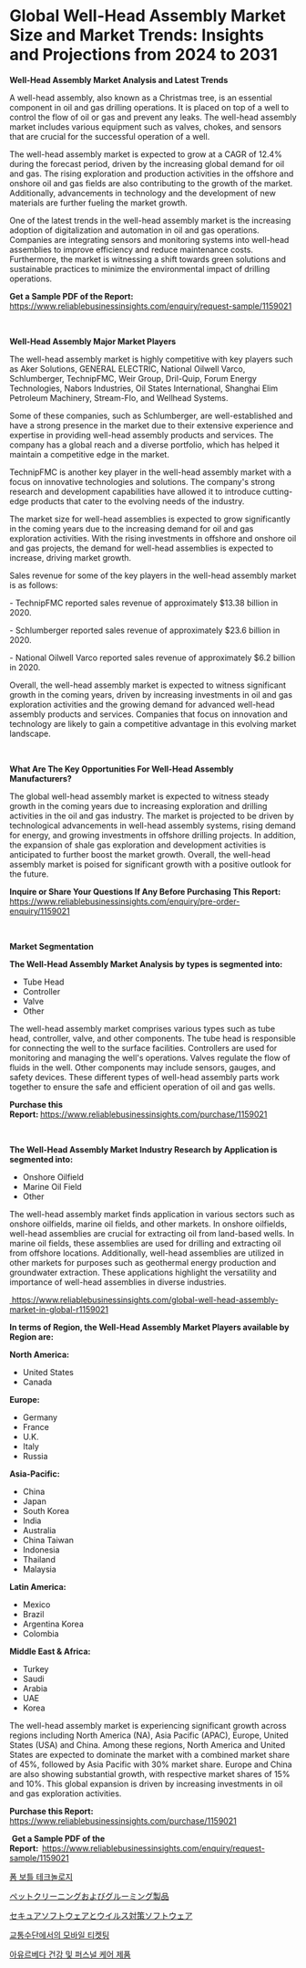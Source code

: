 <p><h1>Global Well-Head Assembly Market Size and Market Trends: Insights and Projections from 2024 to 2031</h1></p><p><strong>Well-Head Assembly Market Analysis and Latest Trends</strong></p>
<p><p>A well-head assembly, also known as a Christmas tree, is an essential component in oil and gas drilling operations. It is placed on top of a well to control the flow of oil or gas and prevent any leaks. The well-head assembly market includes various equipment such as valves, chokes, and sensors that are crucial for the successful operation of a well.</p><p>The well-head assembly market is expected to grow at a CAGR of 12.4% during the forecast period, driven by the increasing global demand for oil and gas. The rising exploration and production activities in the offshore and onshore oil and gas fields are also contributing to the growth of the market. Additionally, advancements in technology and the development of new materials are further fueling the market growth.</p><p>One of the latest trends in the well-head assembly market is the increasing adoption of digitalization and automation in oil and gas operations. Companies are integrating sensors and monitoring systems into well-head assemblies to improve efficiency and reduce maintenance costs. Furthermore, the market is witnessing a shift towards green solutions and sustainable practices to minimize the environmental impact of drilling operations.</p></p>
<p><strong>Get a Sample PDF of the Report:&nbsp;</strong> <a href="https://www.reliablebusinessinsights.com/enquiry/request-sample/1159021">https://www.reliablebusinessinsights.com/enquiry/request-sample/1159021</a></p>
<p>&nbsp;</p>
<p><strong>Well-Head Assembly Major Market Players</strong></p>
<p><p>The well-head assembly market is highly competitive with key players such as Aker Solutions, GENERAL ELECTRIC, National Oilwell Varco, Schlumberger, TechnipFMC, Weir Group, Dril-Quip, Forum Energy Technologies, Nabors Industries, Oil States International, Shanghai Elim Petroleum Machinery, Stream-Flo, and Wellhead Systems.</p><p>Some of these companies, such as Schlumberger, are well-established and have a strong presence in the market due to their extensive experience and expertise in providing well-head assembly products and services. The company has a global reach and a diverse portfolio, which has helped it maintain a competitive edge in the market.</p><p>TechnipFMC is another key player in the well-head assembly market with a focus on innovative technologies and solutions. The company's strong research and development capabilities have allowed it to introduce cutting-edge products that cater to the evolving needs of the industry.</p><p>The market size for well-head assemblies is expected to grow significantly in the coming years due to the increasing demand for oil and gas exploration activities. With the rising investments in offshore and onshore oil and gas projects, the demand for well-head assemblies is expected to increase, driving market growth.</p><p>Sales revenue for some of the key players in the well-head assembly market is as follows:</p><p>- TechnipFMC reported sales revenue of approximately $13.38 billion in 2020.</p><p>- Schlumberger reported sales revenue of approximately $23.6 billion in 2020.</p><p>- National Oilwell Varco reported sales revenue of approximately $6.2 billion in 2020.</p><p>Overall, the well-head assembly market is expected to witness significant growth in the coming years, driven by increasing investments in oil and gas exploration activities and the growing demand for advanced well-head assembly products and services. Companies that focus on innovation and technology are likely to gain a competitive advantage in this evolving market landscape.</p></p>
<p>&nbsp;</p>
<p><strong>What Are The Key Opportunities For Well-Head Assembly Manufacturers?</strong></p>
<p><p>The global well-head assembly market is expected to witness steady growth in the coming years due to increasing exploration and drilling activities in the oil and gas industry. The market is projected to be driven by technological advancements in well-head assembly systems, rising demand for energy, and growing investments in offshore drilling projects. In addition, the expansion of shale gas exploration and development activities is anticipated to further boost the market growth. Overall, the well-head assembly market is poised for significant growth with a positive outlook for the future.</p></p>
<p><strong>Inquire or Share Your Questions If Any Before Purchasing This Report:</strong> <a href="https://www.reliablebusinessinsights.com/enquiry/pre-order-enquiry/1159021">https://www.reliablebusinessinsights.com/enquiry/pre-order-enquiry/1159021</a></p>
<p>&nbsp;</p>
<p><strong>Market Segmentation</strong></p>
<p><strong>The Well-Head Assembly Market Analysis by types is segmented into:</strong></p>
<p><ul><li>Tube Head</li><li>Controller</li><li>Valve</li><li>Other</li></ul></p>
<p><p>The well-head assembly market comprises various types such as tube head, controller, valve, and other components. The tube head is responsible for connecting the well to the surface facilities. Controllers are used for monitoring and managing the well's operations. Valves regulate the flow of fluids in the well. Other components may include sensors, gauges, and safety devices. These different types of well-head assembly parts work together to ensure the safe and efficient operation of oil and gas wells.</p></p>
<p><strong>Purchase this Report:&nbsp;</strong><a href="https://www.reliablebusinessinsights.com/purchase/1159021">https://www.reliablebusinessinsights.com/purchase/1159021</a></p>
<p>&nbsp;</p>
<p><strong>The Well-Head Assembly Market Industry Research by Application is segmented into:</strong></p>
<p><ul><li>Onshore Oilfield</li><li>Marine Oil Field</li><li>Other</li></ul></p>
<p><p>The well-head assembly market finds application in various sectors such as onshore oilfields, marine oil fields, and other markets. In onshore oilfields, well-head assemblies are crucial for extracting oil from land-based wells. In marine oil fields, these assemblies are used for drilling and extracting oil from offshore locations. Additionally, well-head assemblies are utilized in other markets for purposes such as geothermal energy production and groundwater extraction. These applications highlight the versatility and importance of well-head assemblies in diverse industries.</p></p>
<p><a href="https://www.reliablebusinessinsights.com/global-well-head-assembly-market-in-global-r1159021">&nbsp;https://www.reliablebusinessinsights.com/global-well-head-assembly-market-in-global-r1159021</a></p>
<p><strong>In terms of Region, the Well-Head Assembly Market Players available by Region are:</strong></p>
<p>
    <p> <strong> North America: </strong>
        <ul>
            <li>United States</li>
            <li>Canada</li>
        </ul>
        </p> 
    <p> <strong> Europe: </strong>
        <ul>
            <li>Germany</li>
            <li>France</li>
            <li>U.K.</li>
            <li>Italy</li>
            <li>Russia</li>
        </ul>
        </p> 
    <p> <strong> Asia-Pacific: </strong>
        <ul>
            <li>China</li>
            <li>Japan</li>
            <li>South Korea</li>
            <li>India</li>
            <li>Australia</li>
            <li>China Taiwan</li>
            <li>Indonesia</li>
            <li>Thailand</li>
            <li>Malaysia</li>
        </ul>
        </p> 
    <p> <strong> Latin America: </strong>
        <ul>
            <li>Mexico</li>
            <li>Brazil</li>
            <li>Argentina Korea</li>
            <li>Colombia</li>
        </ul>
        </p> 
    <p> <strong> Middle East & Africa: </strong>
        <ul>
            <li>Turkey</li>
            <li>Saudi</li>
            <li>Arabia</li>
            <li>UAE</li>
            <li>Korea</li>
        </ul>
    </p>
    </p>
<p><p>The well-head assembly market is experiencing significant growth across regions including North America (NA), Asia Pacific (APAC), Europe, United States (USA) and China. Among these regions, North America and United States are expected to dominate the market with a combined market share of 45%, followed by Asia Pacific with 30% market share. Europe and China are also showing substantial growth, with respective market shares of 15% and 10%. This global expansion is driven by increasing investments in oil and gas exploration activities.</p></p>
<p><strong>Purchase this Report: </strong><a href="https://www.reliablebusinessinsights.com/purchase/1159021">https://www.reliablebusinessinsights.com/purchase/1159021</a></p>
<p>&nbsp;<strong>Get a Sample PDF of the Report:&nbsp;&nbsp;</strong><a href="https://www.reliablebusinessinsights.com/enquiry/request-sample/1159021">https://www.reliablebusinessinsights.com/enquiry/request-sample/1159021</a></p>
<p><strong></strong></p>
<p><p><a href="https://github.com/lzrvbyqzftro57/Market-Research-Report-List-2/blob/main/845091181143.md">폼 보틀 테크놀로지</a></p><p><a href="https://medium.com/@idellamante2023/%E3%83%9A%E3%83%83%E3%83%88%E3%81%AE%E6%8E%83%E9%99%A4%E3%81%A8%E6%89%8B%E5%85%A5%E3%82%8C%E8%A3%BD%E5%93%81%E3%81%AE%E5%B8%82%E5%A0%B4%E5%8B%95%E5%90%91%E3%82%84%E5%B8%82%E5%A0%B4%E5%88%86%E6%9E%90%E3%81%AF-2024%E5%B9%B4%E3%81%8B%E3%82%892031%E5%B9%B4%E3%81%AE%E6%9C%9F%E9%96%93%E3%81%AB%E4%BA%88%E6%B8%AC%E3%81%95%E3%82%8C%E3%81%A6%E3%81%84%E3%81%BE%E3%81%99-0d1452fa448c">ペットクリーニングおよびグルーミング製品</a></p><p><a href="https://medium.com/@candiceveum_27405/2024%E5%B9%B4%E3%81%8B%E3%82%892031%E5%B9%B4%E3%81%BE%E3%81%A7%E3%81%AE%E6%9C%9F%E9%96%93%E3%81%AB%E4%BA%88%E6%B8%AC%E3%81%95%E3%82%8C%E3%82%8B%E3%82%BB%E3%82%AD%E3%83%A5%E3%83%AA%E3%83%86%E3%82%A3%E3%81%8A%E3%82%88%E3%81%B3%E3%82%A6%E3%82%A4%E3%83%AB%E3%82%B9%E5%AF%BE%E7%AD%96%E3%82%BD%E3%83%95%E3%83%88%E5%B8%82%E5%A0%B4%E3%81%AE%E5%88%86%E6%9E%90%E3%81%A8%E8%A6%8F%E6%A8%A1-f7116d85f997">セキュアソフトウェアとウイルス対策ソフトウェア</a></p><p><a href="https://medium.com/@matthiasdkins856/%EA%B5%90%ED%86%B5-%EB%B6%84%EC%95%BC%EC%9D%98-%EB%AA%A8%EB%B0%94%EC%9D%BC-%ED%8B%B0%EC%BC%93%ED%8C%85-%EC%8B%9C%EC%9E%A5-%EB%B6%84%EC%84%9D-%EC%97%B0%ED%8F%89%EA%B7%A0-%EC%84%B1%EC%9E%A5%EB%A5%A0-%EC%8B%9C%EC%9E%A5-%EC%84%B8%EB%B6%84%ED%99%94-%EB%B0%8F-%EC%84%B8%EA%B3%84%EC%A0%81-%EC%82%B0%EC%97%85-%EA%B0%9C%EC%9A%94-988a60f7cd54">교통수단에서의 모바일 티켓팅</a></p><p><a href="https://medium.com/@angelitahessel2022/%EC%95%84%EC%9C%A0%EB%A5%B4%EB%B2%A0%EB%8B%A4-%EA%B1%B4%EA%B0%95-%EB%B0%8F-%EA%B0%9C%EC%9D%B8-%EA%B4%80%EB%A6%AC-%EC%A0%9C%ED%92%88-%EC%8B%9C%EC%9E%A5-%EC%84%B1%EA%B3%B5%EC%A0%81%EC%9D%B8-%EB%B9%84%EC%A6%88%EB%8B%88%EC%8A%A4-%EC%A0%84%EB%9E%B5%EC%9D%98-%EC%97%B4%EC%87%A0-2031%EB%85%84%EA%B9%8C%EC%A7%80-%EC%98%88%EC%B8%A1-2cb489d7c15c">아유르베다 건강 및 퍼스널 케어 제품</a></p></p>